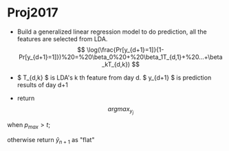 # Proj2017
- Build a generalized linear regression model to do prediction, all the features are selected from LDA.
$$ \log(\frac{Pr[y_{d+1}=1]}{1-Pr[y_{d+1}=1]})%20=%20\beta_0%20+%20\beta_1T_{d,1}+%20...+\beta_kT_{d,k}) $$

- $ T_{d,k} $ is LDA's k th feature from day d. $ y_{d+1} $ is  prediction results of day d+1

- return 
$$arg max_{y_j} $$

when $p_{max}>t$; 

otherwise return $\hat{y}_{n+1}$ as "flat"
